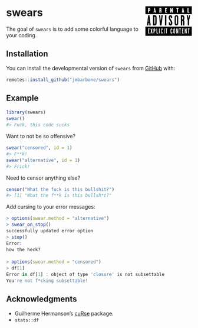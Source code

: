 
<!-- README.md is generated from README.Rmd. Please edit that file -->

# swears <a href="https://en.wikipedia.org/wiki/Parental_Advisory"><img src="man/figures/Parental_Advisory_label.svg" align="right" height="80" /></a>

<!-- badges: start -->
<!-- badges: end -->

The goal of `swears` is to add some colorful language to your coding.

## Installation

You can install the developmental version of `swears` from
[GitHub](github.com) with:

``` r
remotes::install_github("jmbarbone/swears")
```

## Example

``` r
library(swears)
swear()
#> Fuck, this code sucks
```

Want to not be so offensive?

``` r
swear("censored", id = 1)
#> F**k!
swear("alternative", id = 1)
#> Frick!
```

Need to censor anything else?

``` r
censor("What the fuck is this bullshit?")
#> [1] "What the f**k is this bullsh*t?"
```

Add cursing to your error messages:

``` r
> options(swear.method = "alternative")
> swear_on_stop()
successfully updated error option
> stop()
Error: 
how the heck?

> options(swear.method = "censored")
> df[1]
Error in df[1] : object of type 'closure' is not subsettable
You're not f*cking subsettable!
```

## Acknowledgments

-   Guilherme Hermanson’s [cuRse](https://github.com/G-Hermanson/cuRse)
    package.
-   `stats::df`
